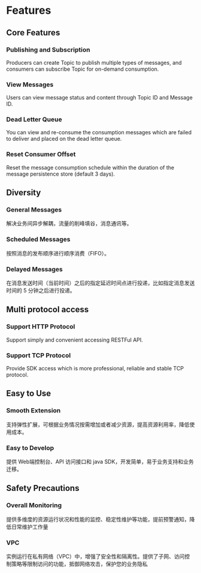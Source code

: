 # Features
## Core Features
### Publishing and Subscription
Producers can create Topic to publish multiple types of messages, and consumers can subscribe Topic for on-demand consumption.
### View Messages
Users can view message status and content through Topic ID and Message ID.
### Dead Letter Queue
You can view and re-consume the consumption messages which are failed to deliver and placed on the dead letter queue.
### Reset Consumer Offset
Reset the message consumption schedule within the duration of the message persistence store (default 3 days).
## Diversity
### General Messages
解决业务间异步解耦，流量的削峰填谷，消息通讯等。

### Scheduled Messages
按照消息的发布顺序进行顺序消费（FIFO）。

### Delayed Messages
在消息发送时间（当前时间）之后的指定延迟时间点进行投递，比如指定消息发送时间的 5 分钟之后进行投递。

## Multi protocol access
### Support HTTP Protocol

Support simply and convenient accessing RESTFul API.

### Support TCP Protocol

Provide SDK access which is more professional, reliable and stable TCP protocol.

## Easy to Use
### Smooth Extension
支持弹性扩展，可根据业务情况按需增加或者减少资源，提高资源利用率，降低使用成本。

### Easy to Develop
提供 Web端控制台、API 访问接口和 java SDK，开发简单，易于业务支持和业务迁移。

## Safety Precautions
### Overall Monitoring
提供多维度的资源运行状况和性能的监控、稳定性维护等功能，提前预警通知，降低日常维护工作量

### VPC
实例运行在私有网络（VPC）中，增强了安全性和隔离性。提供了子网、访问控制策略等限制访问的功能，抵御网络攻击，保护您的业务隐私

